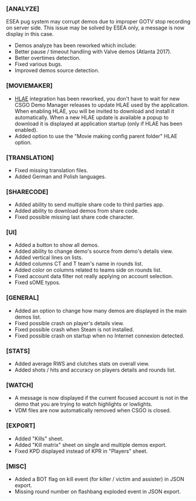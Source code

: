 ### \[ANALYZE\]

<p class="has-text-danger">
    ESEA pug system may corrupt demos due to improper GOTV stop recording on server side. This issue may be
    solved by ESEA only, a message is now display in this case.
</p>

- Demos analyze has been reworked which include:
- Better pause / timeout handling with Valve demos (Atlanta 2017).
- Better overtimes detection.
- Fixed various bugs.
- Improved demos source detection.

### \[MOVIEMAKER\]

- [HLAE](https://github.com/advancedfx/advancedfx) integration has been reworked, you don't have to wait for new CSGO Demo Manager releases to update HLAE used by the application. When enabling HLAE, you will be invited to download and install it automatically. When a new HLAE update is available a popup to download it is displayed at application startup (only if HLAE has been enabled).
- Added option to use the "Movie making config parent folder" HLAE option.

### \[TRANSLATION\]

- Fixed missing translation files.
- Added German and Polish languages.

### \[SHARECODE\]

- Added ability to send multiple share code to third parties app.
- Added ability to download demos from share code.
- Fixed possible missing last share code character.

### \[UI\]

- Added a button to show all demos.
- Added ability to change demo's source from demo's details view.
- Added vertical lines on lists.
- Added columns CT and T team's name in rounds list.
- Added color on columns related to teams side on rounds list.
- Fixed account data filter not really applying on account selection.
- Fixed sOME typos.

### \[GENERAL\]

- Added an option to change how many demos are displayed in the main demos list.
- Fixed possible crash on player's details view.
- Fixed possible crash when Steam is not installed.
- Fixed possible crash on startup when no Internet connexion detected.

### \[STATS\]

- Added average RWS and clutches stats on overall view.
- Added shots / hits and accuracy on players details and rounds list.

### \[WATCH\]

- A message is now displayed if the current focused account is not in the demo that you are trying to watch highlights or lowlights.
- VDM files are now automatically removed when CSGO is closed.

### \[EXPORT\]

- Added "Kills" sheet.
- Added "Kill matrix" sheet on single and multiple demos export.
- Fixed KPD displayed instead of KPR in "Players" sheet.

### \[MISC\]

- Added a BOT flag on kill event (for killer / victim and assister) in JSON export.
- Missing round number on flashbang exploded event in JSON export.
